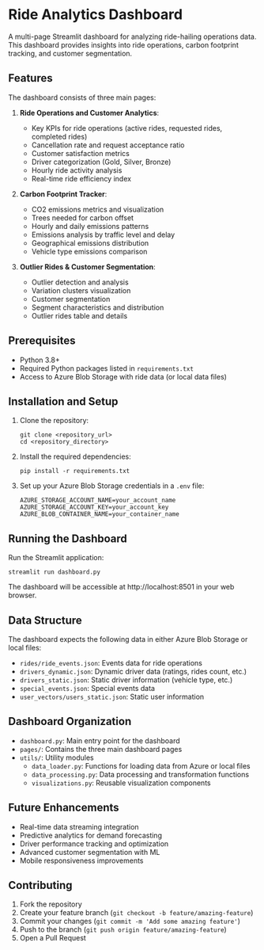 # Ride Analytics Dashboard

A multi-page Streamlit dashboard for analyzing ride-hailing operations data. This dashboard provides insights into ride operations, carbon footprint tracking, and customer segmentation.

## Features

The dashboard consists of three main pages:

1. **Ride Operations and Customer Analytics**:
   - Key KPIs for ride operations (active rides, requested rides, completed rides)
   - Cancellation rate and request acceptance ratio
   - Customer satisfaction metrics
   - Driver categorization (Gold, Silver, Bronze)
   - Hourly ride activity analysis
   - Real-time ride efficiency index

2. **Carbon Footprint Tracker**:
   - CO2 emissions metrics and visualization
   - Trees needed for carbon offset
   - Hourly and daily emissions patterns
   - Emissions analysis by traffic level and delay
   - Geographical emissions distribution
   - Vehicle type emissions comparison

3. **Outlier Rides & Customer Segmentation**:
   - Outlier detection and analysis
   - Variation clusters visualization
   - Customer segmentation
   - Segment characteristics and distribution
   - Outlier rides table and details

## Prerequisites

- Python 3.8+
- Required Python packages listed in `requirements.txt`
- Access to Azure Blob Storage with ride data (or local data files)

## Installation and Setup

1. Clone the repository:
   ```
   git clone <repository_url>
   cd <repository_directory>
   ```

2. Install the required dependencies:
   ```
   pip install -r requirements.txt
   ```

3. Set up your Azure Blob Storage credentials in a `.env` file:
   ```
   AZURE_STORAGE_ACCOUNT_NAME=your_account_name
   AZURE_STORAGE_ACCOUNT_KEY=your_account_key
   AZURE_BLOB_CONTAINER_NAME=your_container_name
   ```

## Running the Dashboard

Run the Streamlit application:
```
streamlit run dashboard.py
```

The dashboard will be accessible at http://localhost:8501 in your web browser.

## Data Structure

The dashboard expects the following data in either Azure Blob Storage or local files:

- `rides/ride_events.json`: Events data for ride operations
- `drivers_dynamic.json`: Dynamic driver data (ratings, rides count, etc.)
- `drivers_static.json`: Static driver information (vehicle type, etc.)
- `special_events.json`: Special events data
- `user_vectors/users_static.json`: Static user information

## Dashboard Organization

- `dashboard.py`: Main entry point for the dashboard
- `pages/`: Contains the three main dashboard pages
- `utils/`: Utility modules
  - `data_loader.py`: Functions for loading data from Azure or local files
  - `data_processing.py`: Data processing and transformation functions
  - `visualizations.py`: Reusable visualization components

## Future Enhancements

- Real-time data streaming integration
- Predictive analytics for demand forecasting
- Driver performance tracking and optimization
- Advanced customer segmentation with ML
- Mobile responsiveness improvements

## Contributing

1. Fork the repository
2. Create your feature branch (`git checkout -b feature/amazing-feature`)
3. Commit your changes (`git commit -m 'Add some amazing feature'`)
4. Push to the branch (`git push origin feature/amazing-feature`)
5. Open a Pull Request 
